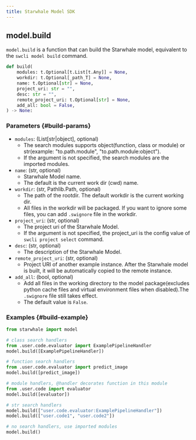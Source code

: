 ```yaml
---
title: Starwhale Model SDK
---
```


## model.build

`model.build` is a function that can build the Starwhale model, equivalent to the `swcli model build` command.

```python
def build(
    modules: t.Optional[t.List[t.Any]] = None,
    workdir: t.Optional[_path_T] = None,
    name: t.Optional[str] = None,
    project_uri: str = "",
    desc: str = "",
    remote_project_uri: t.Optional[str] = None,
    add_all: bool = False,
) -> None:
```

### Parameters {#build-params}

- `modules`: (List[str|object], optional)
  - The search modules supports object(function, class or module) or str(example: "to.path.module", "to.path.module:object").
  - If the argument is not specified, the search modules are the imported modules.
- `name`: (str, optional)
  - Starwhale Model name.
  - The default is the current work dir (cwd) name.
- `workdir`: (str, Pathlib.Path, optional)
  - The path of the rootdir. The default workdir is the current working dir.
  - All files in the workdir will be packaged. If you want to ignore some files, you can add `.swignore` file in the workdir.
- `project_uri`: (str, optional)
  - The project uri of the Starwhale Model.
  - If the argument is not specified, the project_uri is the config value of `swcli project select` command.
- `desc`: (str, optional)
  - The description of the Starwhale Model.
- `remote_project_uri`: (str, optional)
  - Project URI of another example instance. After the Starwhale model is built, it will be automatically copied to the remote instance.
- `add_all`: (bool, optional)
  - Add all files in the working directory to the model package(excludes python cache files and virtual environment files when disabled).The `.swignore` file still takes effect.
  - The default value is `False`.

### Examples {#build-example}

```python
from starwhale import model

# class search handlers
from .user.code.evaluator import ExamplePipelineHandler
model.build([ExamplePipelineHandler])

# function search handlers
from .user.code.evaluator import predict_image
model.build([predict_image])

# module handlers, @handler decorates function in this module
from .user.code import evaluator
model.build([evaluator])

# str search handlers
model.build(["user.code.evaluator:ExamplePipelineHandler"])
model.build(["user.code1", "user.code2"])

# no search handlers, use imported modules
model.build()
```
